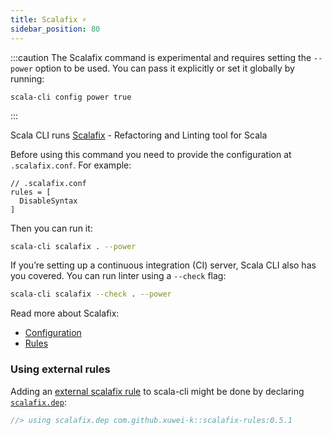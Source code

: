 ```yaml
---
title: Scalafix ⚡️
sidebar_position: 80
---
```


:::caution
The Scalafix command is experimental and requires setting the `--power` option to be used.
You can pass it explicitly or set it globally by running:

    scala-cli config power true
:::

Scala CLI runs [Scalafix](https://scalacenter.github.io/scalafix/) - Refactoring and Linting tool for Scala

Before using this command you need to provide the configuration at `.scalafix.conf`.
For example:
``` text title=.scalafix.conf
// .scalafix.conf
rules = [
  DisableSyntax
]
```

Then you can run it:
```bash
scala-cli scalafix . --power
```

If you’re setting up a continuous integration (CI) server, Scala CLI also has you covered.
You can run linter using a `--check` flag:
```bash fail
scala-cli scalafix --check . --power
```

Read more about Scalafix:
- [Configuration](https://scalacenter.github.io/scalafix/docs/users/configuration.html)
- [Rules](https://scalacenter.github.io/scalafix/docs/rules/overview.html)


### Using external rules

Adding an [external scalafix rule](https://scalacenter.github.io/scalafix/docs/rules/external-rules.html) to scala-cli might be done by declaring [`scalafix.dep`](./compile.md#compile-only-dependencies):
```scala title=externalRule.scala
//> using scalafix.dep com.github.xuwei-k::scalafix-rules:0.5.1
```

